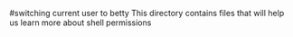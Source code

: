 #switching current user to betty
This directory contains files that will help us learn more about shell permissions
